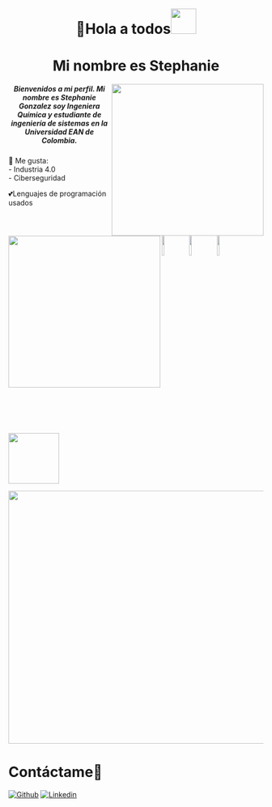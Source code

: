 <h1 align="center">👋Hola a todos<img src="https://i.pinimg.com/originals/6d/cd/94/6dcd94c7c4bf4800648ef7cbe0113c33.gif" width="50px"></h1>
<h1 align="center">Mi nombre es Stephanie</h1>
<img align="right" src="https://assets.website-files.com/60dc8648f349eb6762db8d52/60e4600d6b787b48d07168eb_process-2.gif" width="300px" height="300px" />
<img align="left" src="https://www.academiavirtual.ang.edu.ec/pluginfile.php/607664/course/overviewfiles/quimica.gif" width="300px" height="300px" />
<h5 align="center"> Bienvenidos a mi perfil. Mi nombre es Stephanie Gonzalez soy Ingeniera Química y estudiante de ingeniería de sistemas en la Universidad EAN de Colombia.</h5>
🌱 Me gusta:<br>
- Industria 4.0<br>
- Ciberseguridad <br>

💕Lenguajes de programación usados <br>
<code><img width="10%" src="https://www.vectorlogo.zone/logos/python/python-ar21.svg"></code>
<code><img width="10%" src="https://www.vectorlogo.zone/logos/php/php-ar21.svg"></code>
<code><img width="10%" src="https://www.vectorlogo.zone/logos/mysql/mysql-ar21.svg"></code>
<img align="center" src="https://github-readme-stats.vercel.app/api?username=stepha-gon&&show_icons=true&theme_height=27&v=5" width="100px">

<img align="center" src="https://i1.wp.com/www.sopitas.com/wp-content/uploads/2016/12/pacman.gif" width="1000px" height="500px" />

# Contáctame:speech_balloon:
[![Github](https://img.shields.io/badge/-Github-000?style=flat&logo=Github&logoColor=white)](https://github.com/stepha-gon)
[![Linkedin](https://img.shields.io/badge/-LinkedIn-blue?style=flat&logo=Linkedin&logoColor=white)](https://www.linkedin.com/in/stephaniegonzaleziqyis/)


